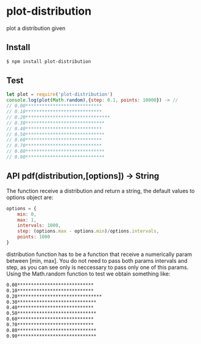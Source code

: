 # plot-distribution
plot a distribution given
## Install

```bash
$ npm install plot-distribution
```
## Test

```js
let plot = require('plot-distribution')
console.log(plot(Math.random),{step: 0.1, points: 10000}) -> // 
// 0.00****************************
// 0.10****************************
// 0.20*******************************
// 0.30*****************************
// 0.40****************************
// 0.50*****************************
// 0.60****************************
// 0.70****************************
// 0.80*****************************
// 0.90*****************************
```
## API  pdf(distribution,[options]) -> String

The function receive a distribution and return a string, the default values to options
object are:

```js
options = {
    min: 0,
    max: 1,
    intervals: 1000,
    step: (options.max - options.min)/options.intervals,
    points: 1000
}
```

distribution function has to be a function that receive a numerically param between [min, max].
You do not need to pass both params intervals and step, as you can see only is neccessary to pass only one
of this params. Using the Math.random function to test we obtain something like:

```bash
0.00****************************
0.10****************************
0.20*******************************
0.30*****************************
0.40****************************
0.50*****************************
0.60****************************
0.70****************************
0.80*****************************
0.90*****************************
```